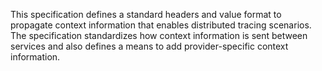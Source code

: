 This specification defines a standard headers and value format to propagate context
information that enables distributed tracing scenarios. The specification standardizes how context
information is sent between services and also defines a means to add
provider-specific context information.
